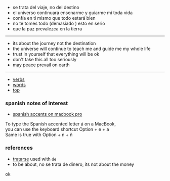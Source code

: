 - se trata del viaje, no del destino
- el universo continuará ensenarme y guiarme mi toda vida
- confía en ti mismo que todo estará bien
- no te tomes todo (demasiado ) esto en serio
- que la paz prevalezca en la tierra
---

- its about the journey not the destination
- the universe will continue to teach me and guide me my whole life
- trust in yourself that everything will be ok
- don't take this all too seriously
- may peace prevail on earth
---

- [verbs](./verbs/Readme.md)
- [words](./words/word25.md)
- [top](./top/Readme.md)

### spanish notes of interest

- [spanish accents on macbook pro](https://github.com/stormasm/spanish/blob/main/misc/macbook.md)

To type the Spanish accented letter á on a MacBook,   
you can use the keyboard shortcut Option + e + a   
Same is true with Option + n + ñ

### references

- [tratarse](https://www.spanishdict.com/translate/tratar) used with `de`
- to be about, no se trata de dinero, its not about the money

ok

